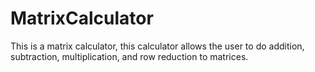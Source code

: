 # MatrixCalculator
This is a matrix calculator, this calculator allows the user to do addition, subtraction, multiplication, and row reduction to matrices. 
